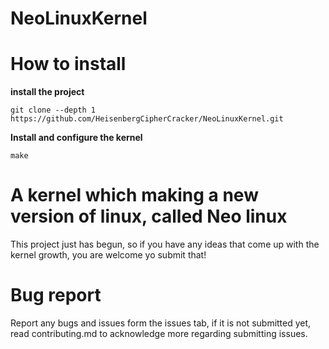 # NeoLinuxKernel



# How to install 
**install the project**
```
git clone --depth 1 https://github.com/HeisenbergCipherCracker/NeoLinuxKernel.git
```

**Install and configure the kernel**
```
make
```

# A kernel which making a new version of linux, called Neo linux
This project just has begun, so if you have any ideas that come up with the kernel growth, you are welcome yo submit that!

# Bug report 

Report any bugs and issues form the issues tab, if it is not submitted yet, read contributing.md to acknowledge more regarding submitting issues.
